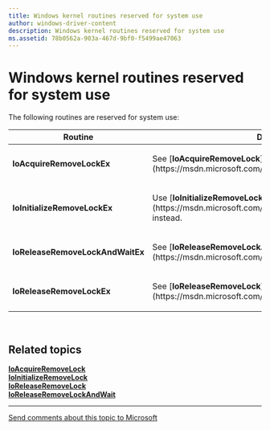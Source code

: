 ```yaml
---
title: Windows kernel routines reserved for system use
author: windows-driver-content
description: Windows kernel routines reserved for system use
ms.assetid: 78b0562a-903a-467d-9bf0-f5499ae47063
---
```


# Windows kernel routines reserved for system use


The following routines are reserved for system use:

<table>
<colgroup>
<col width="50%" />
<col width="50%" />
</colgroup>
<thead>
<tr class="header">
<th>Routine</th>
<th>Description</th>
</tr>
</thead>
<tbody>
<tr class="odd">
<td><strong>IoAcquireRemoveLockEx</strong></td>
<td><p>See [<strong>IoAcquireRemoveLock</strong>](https://msdn.microsoft.com/library/windows/hardware/ff548204).</p></td>
</tr>
<tr class="even">
<td><strong>IoInitializeRemoveLockEx</strong></td>
<td><p>Use [<strong>IoInitializeRemoveLock</strong>](https://msdn.microsoft.com/library/windows/hardware/ff549324) instead.</p></td>
</tr>
<tr class="odd">
<td><strong>IoReleaseRemoveLockAndWaitEx</strong></td>
<td><p>See [<strong>IoReleaseRemoveLockAndWait</strong>](https://msdn.microsoft.com/library/windows/hardware/ff549567).</p></td>
</tr>
<tr class="even">
<td><strong>IoReleaseRemoveLockEx</strong></td>
<td><p>See [<strong>IoReleaseRemoveLock</strong>](https://msdn.microsoft.com/library/windows/hardware/ff549560).</p></td>
</tr>
</tbody>
</table>

 

## Related topics
[**IoAcquireRemoveLock**](https://msdn.microsoft.com/library/windows/hardware/ff548204)  
[**IoInitializeRemoveLock**](https://msdn.microsoft.com/library/windows/hardware/ff549324)  
[**IoReleaseRemoveLock**](https://msdn.microsoft.com/library/windows/hardware/ff549560)  
[**IoReleaseRemoveLockAndWait**](https://msdn.microsoft.com/library/windows/hardware/ff549567)  

--------------------
[Send comments about this topic to Microsoft](mailto:wsddocfb@microsoft.com?subject=Documentation%20feedback%20%5Bkernel\kernel%5D:%20Windows%20kernel%20routines%20reserved%20for%20system%20use%20%20RELEASE:%20%286/14/2017%29&body=%0A%0APRIVACY%20STATEMENT%0A%0AWe%20use%20your%20feedback%20to%20improve%20the%20documentation.%20We%20don't%20use%20your%20email%20address%20for%20any%20other%20purpose,%20and%20we'll%20remove%20your%20email%20address%20from%20our%20system%20after%20the%20issue%20that%20you're%20reporting%20is%20fixed.%20While%20we're%20working%20to%20fix%20this%20issue,%20we%20might%20send%20you%20an%20email%20message%20to%20ask%20for%20more%20info.%20Later,%20we%20might%20also%20send%20you%20an%20email%20message%20to%20let%20you%20know%20that%20we've%20addressed%20your%20feedback.%0A%0AFor%20more%20info%20about%20Microsoft's%20privacy%20policy,%20see%20http://privacy.microsoft.com/default.aspx. "Send comments about this topic to Microsoft")


